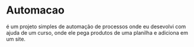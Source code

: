 # Automacao
é um projeto simples de automação de processos onde eu desevolvi com ajuda de um curso, onde ele pega produtos de uma planilha e adiciona em um site.
